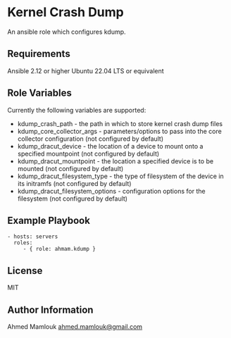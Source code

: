 Kernel Crash Dump
=========

An ansible role which configures kdump.

Requirements
------------
Ansible 2.12 or higher
Ubuntu 22.04 LTS or equivalent 


Role Variables
--------------
Currently the following variables are supported:

- kdump_crash_path - the path in which to store kernel crash dump files
- kdump_core_collector_args - parameters/options to pass into the core collector configuration (not configured by default)
- kdump_dracut_device - the location of a device to mount onto a specified mountpoint (not configured by default)
- kdump_dracut_mountpoint - the location a specified device is to be mounted (not configured by default)
- kdump_dracut_filesystem_type - the type of filesystem of the device in its initramfs (not configured by default)
- kdump_dracut_filesystem_options - configuration options for the filesystem (not configured by default)

Example Playbook
----------------

    - hosts: servers
      roles:
         - { role: ahmam.kdump }

License
-------

MIT

Author Information
------------------

Ahmed Mamlouk ahmed.mamlouk@gmail.com
